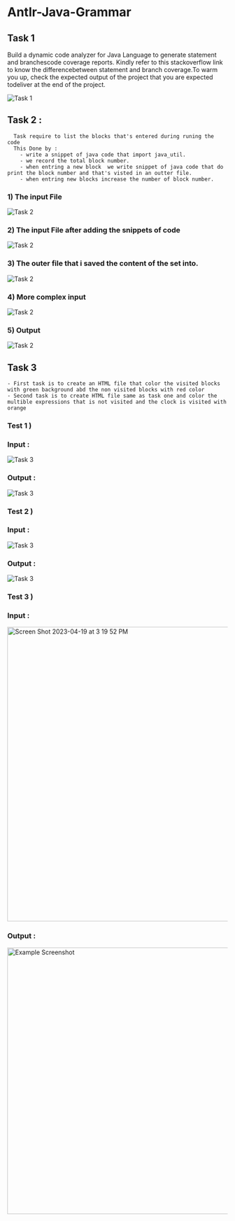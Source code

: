 # Antlr-Java-Grammar
## Task 1
Build a dynamic code analyzer for Java Language to generate statement and branchescode coverage reports. Kindly refer to this stackoverflow link to know the differencebetween statement and branch coverage.To warm you up, check the expected output of the project that you are expected todeliver at the end of the project.
  
![Task 1](https://github.com/sayedhassan-a/Antlr-Java-Grammar/blob/master/1.jpg)
## Task 2 : 
   
      Task require to list the blocks that's entered during runing the code 
      This Done by :
        - write a snippet of java code that import java_util.
        - we record the total block number.
        - when entring a new block  we write snippet of java code that do print the block number and that's visted in an outter file.
        - when entring new blocks increase the number of block number.
  ### 1) The input File
  ![Task 2](https://github.com/sayedhassan-a/Antlr-Java-Grammar/blob/master/st.jpg)
  ### 2) The input File after adding the snippets of code
  ![Task 2](https://github.com/sayedhassan-a/Antlr-Java-Grammar/blob/master/end.jpg)
  ### 3) The outer file that i saved the content of the set into.
  ![Task 2](https://github.com/sayedhassan-a/Antlr-Java-Grammar/blob/master/2.jpg)
  ### 4) More complex input
  ![Task 2](https://github.com/sayedhassan-a/Antlr-Java-Grammar/blob/master/input2.jpg)
  ### 5) Output
  ![Task 2](https://github.com/sayedhassan-a/Antlr-Java-Grammar/blob/master/output2.jpg)    

## Task 3 
    - First task is to create an HTML file that color the visited blocks with green background abd the non visited blocks with red color
    - Second task is to create HTML file same as task one and color the multible expressions that is not visited and the clock is visited with orange

### Test 1 )
   ### Input :
   ![Task 3](https://github.com/sayedhassan-a/Antlr-Java-Grammar/blob/master/test1/input.jpg)
   ### Output :
   ![Task 3](https://github.com/sayedhassan-a/Antlr-Java-Grammar/blob/master/test1/result.jpg)
 
### Test 2 )
   ### Input :
   ![Task 3](https://github.com/sayedhassan-a/Antlr-Java-Grammar/blob/master/test2.png)
   ### Output :
   ![Task 3](https://github.com/sayedhassan-a/Antlr-Java-Grammar/blob/master/OUT2.png)
### Test 3 ) 
  ### Input :
  <img width="673" alt="Screen Shot 2023-04-19 at 3 19 52 PM" src="https://user-images.githubusercontent.com/66203316/233087419-1819edd0-eca2-43d9-8255-6df1ec03ae17.png">
  
  ### Output :
  <img width="609" alt="Example Screenshot" src="https://user-images.githubusercontent.com/66203316/233086898-d147b2de-443b-4d74-a955-00e7607d9921.png">

  
